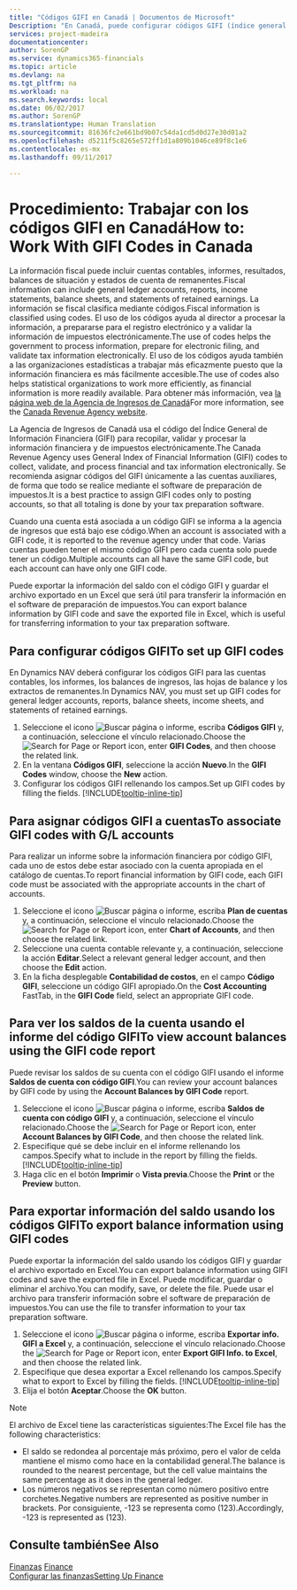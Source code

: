 ```yaml
---
title: "Códigos GIFI en Canadá | Documentos de Microsoft"
Description: "En Canadá, puede configurar códigos GIFI (índice general de información financiera) y asignarlos a cuentas contables"
services: project-madeira
documentationcenter: 
author: SorenGP
ms.service: dynamics365-financials
ms.topic: article
ms.devlang: na
ms.tgt_pltfrm: na
ms.workload: na
ms.search.keywords: local
ms.date: 06/02/2017
ms.author: SorenGP
ms.translationtype: Human Translation
ms.sourcegitcommit: 81636fc2e661bd9b07c54da1cd5d0d27e30d01a2
ms.openlocfilehash: d5211f5c8265e572ff1d1a809b1046ce89f8c1e6
ms.contentlocale: es-mx
ms.lasthandoff: 09/11/2017

---
```

# <a name="how-to-work-with-gifi-codes-in-canada"></a><span data-ttu-id="4fc87-103">Procedimiento: Trabajar con los códigos GIFI en Canadá</span><span class="sxs-lookup"><span data-stu-id="4fc87-103">How to: Work With GIFI Codes in Canada</span></span>
<span data-ttu-id="4fc87-104">La información fiscal puede incluir cuentas contables, informes, resultados, balances de situación y estados de cuenta de remanentes.</span><span class="sxs-lookup"><span data-stu-id="4fc87-104">Fiscal information can include general ledger accounts, reports, income statements, balance sheets, and statements of retained earnings.</span></span> <span data-ttu-id="4fc87-105">La información se fiscal clasifica mediante códigos.</span><span class="sxs-lookup"><span data-stu-id="4fc87-105">Fiscal information is classified using codes.</span></span> <span data-ttu-id="4fc87-106">El uso de los códigos ayuda al director a procesar la información, a prepararse para el registro electrónico y a validar la información de impuestos electrónicamente.</span><span class="sxs-lookup"><span data-stu-id="4fc87-106">The use of codes helps the government to process information, prepare for electronic filing, and validate tax information electronically.</span></span> <span data-ttu-id="4fc87-107">El uso de los códigos ayuda también a las organizaciones estadísticas a trabajar más eficazmente puesto que la información financiera es más fácilmente accesible.</span><span class="sxs-lookup"><span data-stu-id="4fc87-107">The use of codes also helps statistical organizations to work more efficiently, as financial information is more readily available.</span></span> <span data-ttu-id="4fc87-108">Para obtener más información, vea [la página web de la Agencia de Ingresos de Canadá](http://www.cra-arc.gc.ca/)</span><span class="sxs-lookup"><span data-stu-id="4fc87-108">For more information, see the [Canada Revenue Agency website](http://www.cra-arc.gc.ca/).</span></span>

<span data-ttu-id="4fc87-109">La Agencia de Ingresos de Canadá usa el código del Índice General de Información Financiera (GIFI) para recopilar, validar y procesar la información financiera y de impuestos electrónicamente.</span><span class="sxs-lookup"><span data-stu-id="4fc87-109">The Canada Revenue Agency uses General Index of Financial Information (GIFI) codes to collect, validate, and process financial and tax information electronically.</span></span> <span data-ttu-id="4fc87-110">Se recomienda asignar códigos del GIFI únicamente a las cuentas auxiliares, de forma que todo se realice mediante el software de preparación de impuestos.</span><span class="sxs-lookup"><span data-stu-id="4fc87-110">It is a best practice to assign GIFI codes only to posting accounts, so that all totaling is done by your tax preparation software.</span></span>

<span data-ttu-id="4fc87-111">Cuando una cuenta está asociada a un código GIFI se informa a la agencia de ingresos que está bajo ese código.</span><span class="sxs-lookup"><span data-stu-id="4fc87-111">When an account is associated with a GIFI code, it is reported to the revenue agency under that code.</span></span> <span data-ttu-id="4fc87-112">Varias cuentas pueden tener el mismo código GIFI pero cada cuenta solo puede tener un código.</span><span class="sxs-lookup"><span data-stu-id="4fc87-112">Multiple accounts can all have the same GIFI code, but each account can have only one GIFI code.</span></span>

<span data-ttu-id="4fc87-113">Puede exportar la información del saldo con el código GIFI y guardar el archivo exportado en un Excel que será útil para transferir la información en el software de preparación de impuestos.</span><span class="sxs-lookup"><span data-stu-id="4fc87-113">You can export balance information by GIFI code and save the exported file in Excel, which is useful for transferring information to your tax preparation software.</span></span>

## <a name="to-set-up-gifi-codes"></a><span data-ttu-id="4fc87-114">Para configurar códigos GIFI</span><span class="sxs-lookup"><span data-stu-id="4fc87-114">To set up GIFI codes</span></span>
<span data-ttu-id="4fc87-115">En Dynamics NAV deberá configurar los códigos GIFI para las cuentas contables, los informes, los balances de ingresos, las hojas de balance y los extractos de remanentes.</span><span class="sxs-lookup"><span data-stu-id="4fc87-115">In Dynamics NAV, you must set up GIFI codes for general ledger accounts, reports, balance sheets, income sheets, and statements of retained earnings.</span></span>

1. <span data-ttu-id="4fc87-116">Seleccione el icono ![Buscar página o informe](media/ui-search/search_small.png "icono Buscar página o informe"), escriba **Códigos GIFI** y, a continuación, seleccione el vínculo relacionado.</span><span class="sxs-lookup"><span data-stu-id="4fc87-116">Choose the ![Search for Page or Report](media/ui-search/search_small.png "Search for Page or Report icon") icon, enter **GIFI Codes**, and then choose the related link.</span></span>
2. <span data-ttu-id="4fc87-117">En la ventana **Códigos GIFI**, seleccione la acción **Nuevo**.</span><span class="sxs-lookup"><span data-stu-id="4fc87-117">In the **GIFI Codes** window, choose the **New** action.</span></span>
3. <span data-ttu-id="4fc87-118">Configurar los códigos GIFI rellenando los campos.</span><span class="sxs-lookup"><span data-stu-id="4fc87-118">Set up GIFI codes by filling the fields.</span></span> [!INCLUDE[tooltip-inline-tip](includes/tooltip-inline-tip_md.md)]

## <a name="to-associate-gifi-codes-with-gl-accounts"></a><span data-ttu-id="4fc87-119">Para asignar códigos GIFI a cuentas</span><span class="sxs-lookup"><span data-stu-id="4fc87-119">To associate GIFI codes with G/L accounts</span></span>
<span data-ttu-id="4fc87-120">Para realizar un informe sobre la información financiera por código GIFI, cada uno de estos debe estar asociado con la cuenta apropiada en el catálogo de cuentas.</span><span class="sxs-lookup"><span data-stu-id="4fc87-120">To report financial information by GIFI code, each GIFI code must be associated with the appropriate accounts in the chart of accounts.</span></span>

1. <span data-ttu-id="4fc87-121">Seleccione el icono ![Buscar página o informe](media/ui-search/search_small.png "icono Buscar página o informe"), escriba **Plan de cuentas** y, a continuación, seleccione el vínculo relacionado.</span><span class="sxs-lookup"><span data-stu-id="4fc87-121">Choose the ![Search for Page or Report](media/ui-search/search_small.png "Search for Page or Report icon") icon, enter **Chart of Accounts**, and then choose the related link.</span></span>
2. <span data-ttu-id="4fc87-122">Seleccione una cuenta contable relevante y, a continuación, seleccione la acción **Editar**.</span><span class="sxs-lookup"><span data-stu-id="4fc87-122">Select a relevant general ledger account, and then choose the **Edit** action.</span></span>
3. <span data-ttu-id="4fc87-123">En la ficha desplegable **Contabilidad de costos**, en el campo **Código GIFI**, seleccione un código GIFI apropiado.</span><span class="sxs-lookup"><span data-stu-id="4fc87-123">On the **Cost Accounting** FastTab, in the **GIFI Code** field, select an appropriate GIFI code.</span></span>

## <a name="to-view-account-balances-using-the-gifi-code-report"></a><span data-ttu-id="4fc87-124">Para ver los saldos de la cuenta usando el informe del código GIFI</span><span class="sxs-lookup"><span data-stu-id="4fc87-124">To view account balances using the GIFI code report</span></span>
<span data-ttu-id="4fc87-125">Puede revisar los saldos de su cuenta con el código GIFI usando el informe **Saldos de cuenta con código GIFI**.</span><span class="sxs-lookup"><span data-stu-id="4fc87-125">You can review your account balances by GIFI code by using the **Account Balances by GIFI Code** report.</span></span>

1. <span data-ttu-id="4fc87-126">Seleccione el icono ![Buscar página o informe](media/ui-search/search_small.png "icono Buscar página o informe"), escriba **Saldos de cuenta con código GIFI** y, a continuación, seleccione el vínculo relacionado.</span><span class="sxs-lookup"><span data-stu-id="4fc87-126">Choose the ![Search for Page or Report](media/ui-search/search_small.png "Search for Page or Report icon") icon, enter **Account Balances by GIFI Code**, and then choose the related link.</span></span>
2. <span data-ttu-id="4fc87-127">Especifique qué se debe incluir en el informe rellenando los campos.</span><span class="sxs-lookup"><span data-stu-id="4fc87-127">Specify what to include in the report by filling the fields.</span></span> [!INCLUDE[tooltip-inline-tip](includes/tooltip-inline-tip_md.md)]
3. <span data-ttu-id="4fc87-128">Haga clic en el botón **Imprimir** o **Vista previa**.</span><span class="sxs-lookup"><span data-stu-id="4fc87-128">Choose the **Print** or the **Preview** button.</span></span>

## <a name="to-export-balance-information-using-gifi-codes"></a><span data-ttu-id="4fc87-129">Para exportar información del saldo usando los códigos GIFI</span><span class="sxs-lookup"><span data-stu-id="4fc87-129">To export balance information using GIFI codes</span></span>
<span data-ttu-id="4fc87-130">Puede exportar la información del saldo usando los códigos GIFI y guardar el archivo exportado en Excel.</span><span class="sxs-lookup"><span data-stu-id="4fc87-130">You can export balance information using GIFI codes and save the exported file in Excel.</span></span> <span data-ttu-id="4fc87-131">Puede modificar, guardar o eliminar el archivo.</span><span class="sxs-lookup"><span data-stu-id="4fc87-131">You can modify, save, or delete the file.</span></span> <span data-ttu-id="4fc87-132">Puede usar el archivo para transferir información sobre el software de preparación de impuestos.</span><span class="sxs-lookup"><span data-stu-id="4fc87-132">You can use the file to transfer information to your tax preparation software.</span></span>

1. <span data-ttu-id="4fc87-133">Seleccione el icono ![Buscar página o informe](media/ui-search/search_small.png "icono Buscar página o informe"), escriba **Exportar info. GIFI a Excel** y, a continuación, seleccione el vínculo relacionado.</span><span class="sxs-lookup"><span data-stu-id="4fc87-133">Choose the ![Search for Page or Report](media/ui-search/search_small.png "Search for Page or Report icon") icon, enter **Export GIFI Info. to Excel**, and then choose the related link.</span></span>
2. <span data-ttu-id="4fc87-134">Especifique que desea exportar a Excel rellenando los campos.</span><span class="sxs-lookup"><span data-stu-id="4fc87-134">Specify what to export to Excel by filling the fields.</span></span> [!INCLUDE[tooltip-inline-tip](includes/tooltip-inline-tip_md.md)]
3. <span data-ttu-id="4fc87-135">Elija el botón **Aceptar**.</span><span class="sxs-lookup"><span data-stu-id="4fc87-135">Choose the **OK** button.</span></span>

> [!NOTE]  
>   <span data-ttu-id="4fc87-136">El archivo de Excel tiene las características siguientes:</span><span class="sxs-lookup"><span data-stu-id="4fc87-136">The Excel file has the following characteristics:</span></span>

* <span data-ttu-id="4fc87-137">El saldo se redondea al porcentaje más próximo, pero el valor de celda mantiene el mismo como hace en la contabilidad general.</span><span class="sxs-lookup"><span data-stu-id="4fc87-137">The balance is rounded to the nearest percentage, but the cell value maintains the same percentage as it does in the general ledger.</span></span>
* <span data-ttu-id="4fc87-138">Los números negativos se representan como número positivo entre corchetes.</span><span class="sxs-lookup"><span data-stu-id="4fc87-138">Negative numbers are represented as positive number in brackets.</span></span> <span data-ttu-id="4fc87-139">Por consiguiente, -123 se representa como (123).</span><span class="sxs-lookup"><span data-stu-id="4fc87-139">Accordingly, -123 is represented as (123).</span></span>

## <a name="see-also"></a><span data-ttu-id="4fc87-140">Consulte también</span><span class="sxs-lookup"><span data-stu-id="4fc87-140">See Also</span></span>
<span data-ttu-id="4fc87-141">[Finanzas](finance.md) </span><span class="sxs-lookup"><span data-stu-id="4fc87-141">[Finance](finance.md) </span></span>  
[<span data-ttu-id="4fc87-142">Configurar las finanzas</span><span class="sxs-lookup"><span data-stu-id="4fc87-142">Setting Up Finance</span></span>](finance-setup-finance.md)

